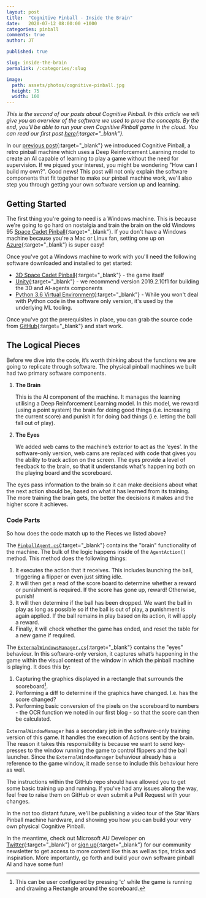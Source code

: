 ```yaml
---
layout: post
title:  "Cognitive Pinball - Inside the Brain"
date:   2020-07-12 08:00:00 +1000
categories: pinball
comments: true
author: JT

published: true

slug: inside-the-brain
permalink: /:categories/:slug

image:
  path: assets/photos/cognitive-pinball.jpg
  height: 75
  width: 100
---
```


*This is the second of our posts about Cognitive Pinball. In this article we will give you an overview of the software we used to prove the concepts. By the end, you'll be able to run your own Cognitive Pinball game in the cloud. You can read our first post [here][firstPost]{:target="_blank"}.*

In our [previous post][firstPost]{:target="_blank"} we introduced Cognitive Pinball, a retro pinball machine which uses a Deep Reinforcement Learning model to create an AI capable of learning to play a game without the need for supervision. If we piqued your interest, you might be wondering "How can I build my own?". Good news! This post will not only explain the software components that fit together to make our pinball machine work, we'll also step you through getting your own software version up and learning.

## Getting Started

The first thing you're going to need is a Windows machine. This is because we're going to go hard on nostalgia and train the brain on the old Windows 95 [Space Cadet Pinball][spaceCadet]{:target="_blank"}. If you don't have a Windows machine because you're a Mac or Linux fan, setting one up on [Azure][freeAzure]{:target="_blank"} is super easy!

Once you've got a Windows machine to work with you'll need the following software downloaded and installed to get started:

- [3D Space Cadet Pinball][pinballDownload]{:target="_blank"} - the game itself
- [Unity][unity]{:target="_blank"} - we recommend version 2019.2.10f1 for building the 3D and AI-agents components
- [Python 3.6 Virtual Environment][python]{:target="_blank"} - While you won't deal with Python code in the software only version, it's used by the underlying ML tooling.

Once you've got the prerequisites in place, you can grab the source code from [GitHub][githubRepo]{:target="_blank"} and start work.

## The Logical Pieces
Before we dive into the code, it’s worth thinking about the functions we are going to replicate through software. The physical pinball machines we built had two primary software components.

  1. **The Brain**

     This is the AI component of the machine. It manages the learning utilising a Deep Reinforcement Learning model. In this model, we reward (using a point system) the brain for doing good things (i.e. increasing the current score) and punish it for doing bad things (i.e. letting the ball fall out of play).

  2. **The Eyes**

     We added web cams to the machine’s exterior to act as the ‘eyes’. In the software-only version, web cams are replaced with code that gives you the ability to track action on the screen. The eyes provide a level of feedback to the brain, so that it understands what's happening both on the playing board and the scoreboard.

The eyes pass information to the brain so it can make decisions about what the next action should be, based on what it has learned from its training. The more training the brain gets, the better the decisions it makes and the higher score it achieves.

### Code Parts

So how does the code match up to the Pieces we listed above?

The [`PinballAgent.cs`][pinballAgent]{:target="_blank"} contains the "brain" functionality of the machine. The bulk of the logic happens inside of the `AgentAction()` method. This method does the following things:
1. It executes the action that it receives. This includes launching the ball, triggering a flipper or even just sitting idle.
2. It will then get a read of the score board to determine whether a reward or punishment is required. If the score has gone up, reward! Otherwise, punish!
3.	It will then determine if the ball has been dropped. We want the ball in play as long as possible so if the ball is out of play, a punishment is again applied. If the ball remains in play based on its action, it will apply a reward.
4. Finally, it will check whether the game has ended, and reset the table for a new game if required.

The [`ExternalWindowsManager.cs`][windowManager]{:target="_blank"} contains the "eyes" behaviour. In this software-only version, it captures what’s happening in the game within the visual context of the window in which the pinball machine is playing. It does this by:

1.	Capturing the graphics displayed in a rectangle that surrounds the scoreboard[^1].
2.	Performing a diff to determine if the graphics have changed. I.e. has the score changed?
3.	Performing basic conversion of the pixels on the scoreboard to numbers - the OCR function we noted in our first blog - so that the score can then be calculated.

`ExternalWindowManager` has a secondary job in the software-only training version of this game. It handles the execution of Actions sent by the brain. The reason it takes this responsibility is because we want to send key-presses to the window running the game to control flippers and the ball launcher. Since the `ExternalWindowManager` behaviour already has a reference to the game window, it made sense to include this behaviour here as well.

The instructions within the GitHub repo should have allowed you to get some basic training up and running. If you've had any issues along the way, feel free to raise them on GitHub or even submit a Pull Request with your changes.

In the not too distant future, we'll be publishing a video tour of the Star Wars Pinball machine hardware, and showing you how you can build your very own physical Cognitive Pinball.

In the meantime, check out Microsoft AU Developer on [Twitter][msDevTwitter]{:target="_blank"} or [sign up][newsletter]{:target="_blank"} for our community newsletter to get access to more content like this as well as tips, tricks and inspiration. More importantly, go forth and build your own software pinball AI and have some fun!


<!-- Footnotes -->
[^1]: This can be user configured by pressing 'c' while the game is running and drawing a Rectangle around the scoreboard.

<!-- Links -->
[firstPost]: http://msft.it/6015TgHRZ
[freeAzure]: https://azure.microsoft.com/en-au/free/ "Free Azure Trial"
[pinballDownload]: https://www.groovypost.com/howto/windows-7-3d-pinball-space-cadet-game/ "Install 3D Space Cadet Pinball"
[unity]: https://unity3d.com/get-unity/download "Unity 3D engine and development tooling"
[spaceCadet]: https://en.wikipedia.org/wiki/Full_Tilt!_Pinball#3D_Pinball_for_Windows_–_Space_Cadet "Space Cadet Pinball for Windows"

[python]: https://github.com/Azure/3DPinballAI/blob/main/Docs/Using-Virtual-Environment.md "Setting up a Python Virtual Environment"
[githubRepo]: https://github.com/Azure/3DPinballAI "Source code"

[pinballAgent]: https://github.com/Azure/3DPinballAI/blob/main/Assets/Scripts/PinballAgent.cs "Pinball Agent source code"

[windowManager]: https://github.com/Azure/3DPinballAI/blob/main/Assets/Scripts/ExternalWindowManager.cs "External Window Manager source code"

[msDevTwitter]: https://twitter.com/MicrosoftAUDev  "MS Dev Twitter"

[newsletter]: https://azure.microsoft.com/en-au/resources/join-the-azure-developer-community/?ocid=AID2423470 "Microsoft.Source Community newsletter"
